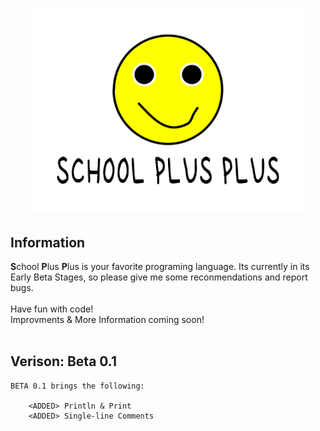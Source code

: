 # <center><img src="SPP LOGO.png" height="325"></center>
## Information
<b>S</b>chool <b>P</b>lus <b>P</b>lus is your favorite programing language. Its currently in its Early Beta Stages, so please give me some reconmendations and report bugs.
<br> <br>
Have fun with code!
<br>
Improvments & More Information coming soon!
<br> <br>

## Verison: Beta 0.1
    BETA 0.1 brings the following:

        <ADDED> Println & Print
        <ADDED> Single-line Comments
